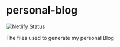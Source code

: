 # personal-blog 
[![Netlify Status](https://api.netlify.com/api/v1/badges/d800eda0-36d6-451a-ad8d-276bc98be354/deploy-status)](https://app.netlify.com/sites/relaxed-poitras-40b140/deploys)


The files used to generate my personal Blog
